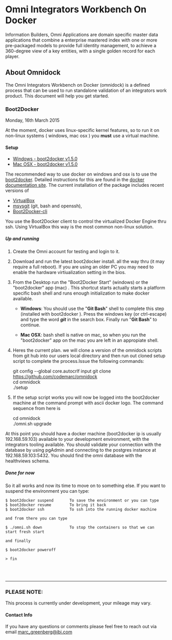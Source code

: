# Omni Integrators Workbench On Docker

Information Builders, Omni Applications are domain specific master data applications that combine a enterprise mastered index with one or more pre-packaged models to provide full identity management, to achieve a 360-degree view of a key entities, with a single golden record for each player.

## About Omnidock
The Omni Integrators Workbench on Docker (omnidock) is a defined process that can be used to run standalone validation of an integrators work product. This document will help you get started.

### Boot2Docker
Monday, 16th March 2015

At the moment, docker uses linux-specific kernel features, so to run it on non-linux systems ( windows, mac osx ) you **must** use a virtual machine.

#### Setup

* [Windows - boot2docker v1.5.0](https://github.com/boot2docker/windows-installer/releases/tag/v1.5.0)
*  [Mac OSX - boot2docker v1.5.0](https://github.com/boot2docker/osx-installer/releases/latest)

The recommended way to use docker on windows and osx is to use the [boot2docker](http://boot2docker.io/). Detailed instructions for this are found in the [docker documentation site](https://docs.docker.com/installation/). The current installation of the package includes recent versions of

* [VirtualBox](https://www.virtualbox.org)  
* [msysgit](http://msysgit.github.io/) (git, bash and openssh),  
* [Boot2Docker-cli](https://github.com/boot2docker/boot2docker-cli)

You use the Boot2Docker client to control the virtualized Docker Engine thru ssh. Using VirtualBox this way is the most common non-linux solution.

##### Up and running

1. Create the Omni account for testing and login to it.  

1. Download and run the latest boot2docker install. all the way thru (it may require a full reboot).  If you are using an older PC you may need to enable the hardware virtiualization setting in the bios.  

1. From the Desktop run the "Boot2Docker Start" (windows) or the "boot2docker" app (mac) . This shortcut starts actually starts a platform specific bash shell and runs enough initialization to make docker available.

	* **Windows**:
	You should use the "**Git Bash**" shell to complete this step (installed with boot2docker ). Press the windows key (or ctrl-escape) and type the word ***git*** in the search box. Finally run "**Git Bash**" to continue.
	
	* **Mac OSX**:
	bash shell is native on mac, so when you run the "boot2docker" app on the mac you are left in an appropiate shell.
	
1. Heres the current plan. we will clone a version of the omnidock scripts from git hub into our users local directory and then run out cloned setup script to complete the process.Issue the following commands:

    git config --global core.autocrlf input
    git clone https://github.com/codemarc/omnidock  
    cd omnidock  
    ./setup
    
1. If the setup script works you will now be logged into the boot2docker machine at the command prompt with ascii docker logo. The command sequence from here is 

	cd omnidock        
    ./omni.sh upgrade

At this point you should have a docker machine (boot2docker ip is usually 192.168.59.103) available to your development environment, with the integrators tooling available. You should validate your connection with the database by using pgAdmin and connecting to the postgres instance at 192.168.59.103:5432. You should find the omni database with the healthviews schema. 

##### Done for now

So it all works and now its time to move on to something else. If you want to suspend the environment you can type:

	$ boot2docker suspend		To save the environment or you can type
	$ boot2docker resume 		To bring it back
	$ boot2docker ssh			To ssh into the running docker machine
	
	and from there you can type 

	$ ./omni.sh down			To stop the containers so that we can start fresh start

	and finally 
	
	$ boot2docker poweroff
	
	> fin

<br/><br/>

----
### PLEASE NOTE:
This process is currently under development, your mileage may vary.
	
#### Contact Info
If you have any questions or comments please feel free to reach out via email [marc_greenberg@ibi.com](mailto:marc_greenberg@ibi.com)



    
	
